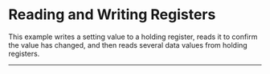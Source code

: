 # Reading and Writing Registers<!--! {#example_read_write_register} -->

This example writes a setting value to a holding register, reads it to confirm the value has changed, and then reads several data values from holding registers.

_______

[//]: # ( @section example_read_write_register_pio_config PlatformIO Configuration )

[//]: # ( @include{lineno} readWriteRegister/platformio.ini )

[//]: # ( @section example_read_write_register_code The Complete Code )

[//]: # ( @include{lineno} readWriteRegister/readWriteRegister.ino )
